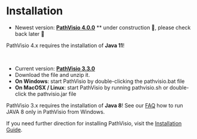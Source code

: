 


# Installation

* Newest version: **[PathVisio 4.0.0](https://github.com/PathVisio/pathvisio4-ant/)** 
** under construction 🚧, please check back later 👀

PathVisio 4.x requires the installation of **Java 11**! 

<br>

* Current version: **[PathVisio 3.3.0](https://github.com/PathVisio/pathvisio/releases/download/v3.3.0/pathvisio_bin-3.3.0.zip)**
* Download the file and unzip it.
* **On Windows**: start PathVisio by double-clicking the pathvisio.bat file
* **On MacOSX / Linux**: start PathVisio by running pathvisio.sh or double-click the pathvisio.jar file

PathVisio 3.x requires the installation of **Java 8**! See our [FAQ](https://pathvisio.org/faq.html) how to run JAVA 8 only in PathVisio from Windows.

If you need further direction for installing PathVisio, visit the [Installation Guide](https://pathvisio.org/tutorials/installation_guide.html).
